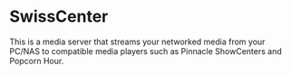 # SwissCenter

This is a media server that streams your networked media from your PC/NAS to compatible media players such as Pinnacle ShowCenters and Popcorn Hour.
